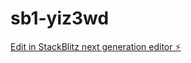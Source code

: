 # sb1-yiz3wd

[Edit in StackBlitz next generation editor ⚡️](https://stackblitz.com/~/github.com/rfast-hub/sb1-yiz3wd)